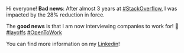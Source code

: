 Hi everyone!
**Bad news**: After almost 3 years at [#StackOverflow](https://stackoverflow.com), I was impacted by the 28% reduction in force.

The **good news** is that I am now interviewing companies to work for! 🎉 [#layoffs](https://www.linkedin.com/feed/hashtag/?keywords=layoffs&highlightedUpdateUrns=urn%3Ali%3Aactivity%3A7119768523903520768&lipi=urn%3Ali%3Apage%3Ad_flagship3_detail_base%3BCrMyjC6ORAiyy3LG8tPWCA%3D%3D) [#OpenToWork](https://www.linkedin.com/feed/hashtag/?keywords=opentowork&highlightedUpdateUrns=urn%3Ali%3Aactivity%3A7119768523903520768&lipi=urn%3Ali%3Apage%3Ad_flagship3_detail_base%3BCrMyjC6ORAiyy3LG8tPWCA%3D%3D)

You can find more information on my [Linkedin](https://www.linkedin.com/in/aechrok/)!